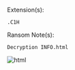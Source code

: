 Extension(s): 
```
.C1H
```
Ransom Note(s): 
```
Decryption INFO.html
```
![html](https://github.com/user-attachments/assets/327aa002-080d-49ed-a712-e676af86e99d)
